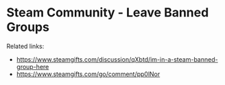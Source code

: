 # Steam Community - Leave Banned Groups

Related links:
- https://www.steamgifts.com/discussion/qXbtd/im-in-a-steam-banned-group-here
- https://www.steamgifts.com/go/comment/pp0lNor
